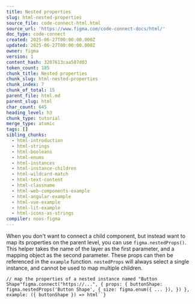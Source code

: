 ```yaml
---
title: Nested properties
slug: html-nested-properties
source_file: code-connect-html.html
source_url: 'https://www.figma.com/code-connect-docs/html/'
doc_type: code-connect
created: 2025-06-27T00:00:00.000Z
updated: 2025-06-27T00:00:00.000Z
owner: figma
version: 1
content_hash: 3207613caa507d03
token_count: 185
chunk_title: Nested properties
chunk_slug: html-nested-properties
chunk_index: 7
chunk_of_total: 15
parent_file: html.md
parent_slug: html
char_count: 645
heading_level: h3
chunk_type: tutorial
merge_type: atomic
tags: []
sibling_chunks:
  - html-introduction
  - html-strings
  - html-booleans
  - html-enums
  - html-instances
  - html-instance-children
  - html-wildcard-match
  - html-text-content
  - html-classname
  - html-web-components-example
  - html-angular-example
  - html-vue-example
  - html-lit-example
  - html-icons-as-strings
compiler: noos-figma
---
```


When you don't want to connect a child component, but instead want to map its properties on the parent level, you can use `figma.nestedProps()`. This helper takes the name of the layer as the first parameter, and a mapping object as the second parameter. These props can then be referenced in the `example` function. `nestedProps` will always select a single instance, and cannot be used to map multiple children.

```
// map the properties of a nested instance named "Button Shape"figma.connect("https://...", { props: { buttonShape: figma.nestedProps('Button Shape', { size: figma.enum({ ... }), }) }, example: ({ buttonShape }) => html``}
```
